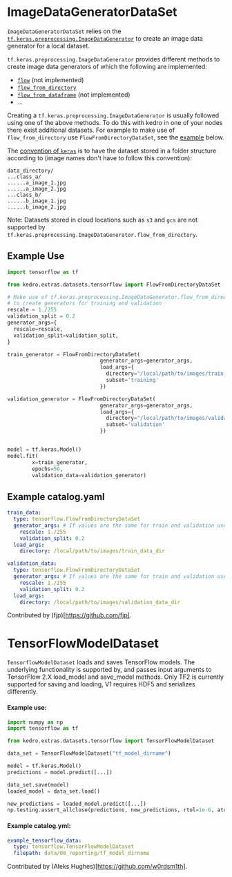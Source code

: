 # ImageDataGeneratorDataSet

`ImageDataGeneratorDataSet` relies on the 
[`tf.keras.preprocessing.ImageDataGenerator`](https://www.tensorflow.org/api_docs/python/tf/keras/preprocessing/image/ImageDataGenerator) to create an image data generator for a local dataset.

`tf.keras.preprocessing.ImageDataGenerator` provides different methods to create image data generators
of which the following are implemented:

- [`flow`](https://www.tensorflow.org/api_docs/python/tf/keras/preprocessing/image/ImageDataGenerator#flow) (not implemented)
- [`flow_from_directory`](https://www.tensorflow.org/api_docs/python/tf/keras/preprocessing/image/ImageDataGenerator#flow_from_directory)
- [`flow_from_dataframe`](https://www.tensorflow.org/api_docs/python/tf/keras/preprocessing/image/ImageDataGenerator#flow_from_dataframe) (not implemented)
- ...

Creating a `tf.keras.preprocessing.ImageDataGenerator` is usually followed using one of the above
methods. To do this with kedro in one of your nodes there exist additional datasets.
For example to make use of `flow_from_directory` use `FlowFromDirectoryDataSet`, 
see the [example](#example-use) below.


The [convention of `keras`](https://keras.io/api/preprocessing/image/) is to have the dataset 
stored in a folder structure according to (image names don't have to follow this convention):

```console
data_directory/
...class_a/
......a_image_1.jpg
......a_image_2.jpg
...class_b/
......b_image_1.jpg
......b_image_2.jpg
```

Note: Datasets stored in cloud locations such as `s3` and `gcs` are not supported by 
`tf.keras.preprocessing.ImageDataGenerator.flow_from_directory`.

## Example Use

```python
import tensorflow as tf

from kedro.extras.datasets.tensorflow import FlowFromDirectoryDataSet

# Make use of tf.keras.preprocessing.ImageDataGenerator.flow_from_directory
# to create generators for training and validation
rescale = 1./255
validation_split = 0.2
generator_args={
  rescale=rescale,
  validation_split=validation_split,
}

train_generator = FlowFromDirectoryDataSet(
                              generator_args=generator_args,
                              load_args={
                                directory="/local/path/to/images/train_data_dir",
                                subset='training'
                              })

validation_generator = FlowFromDirectoryDataSet(
                              generator_args=generator_args,
                              load_args={
                                directory="/local/path/to/images/validation_data_dir",
                                subset='validation'
                              })


model = tf.keras.Model()
model.fit(
        x=train_generator,
        epochs=50,
        validation_data=validation_generator)
```

## Example catalog.yaml

```yaml
train_data:
  type: tensorflow.FlowFromDirectoryDataSet
  generator_args: # If values are the same for train and validation use global generator_args
    rescale: 1./255
    validation_split: 0.2 
  load_args:
    directory: /local/path/to/images/train_data_dir

validation_data:
  type: tensorflow.FlowFromDirectoryDataSet
  generator_args: # If values are the same for train and validation use global generator_args
    rescale: 1./255
    validation_split: 0.2 
  load_args:
    directory: /local/path/to/images/validation_data_dir
```

Contributed by (fjp)[https://github.com/fjp].


# TensorFlowModelDataset

``TensorflowModelDataset`` loads and saves TensorFlow models.
The underlying functionality is supported by, and passes input arguments to TensorFlow 2.X load_model and save_model methods. Only TF2 is currently supported for saving and loading, V1 requires HDF5 and serializes differently.

#### Example use:
```python
import numpy as np
import tensorflow as tf

from kedro.extras.datasets.tensorflow import TensorFlowModelDataset

data_set = TensorFlowModelDataset("tf_model_dirname")

model = tf.keras.Model()
predictions = model.predict([...])

data_set.save(model)
loaded_model = data_set.load()

new_predictions = loaded_model.predict([...])
np.testing.assert_allclose(predictions, new_predictions, rtol=1e-6, atol=1e-6)
```

#### Example catalog.yml:
```yaml
example_tensorflow_data:
  type: tensorflow.TensorFlowModelDataset
  filepath: data/08_reporting/tf_model_dirname
```

Contributed by (Aleks Hughes)[https://github.com/w0rdsm1th].
